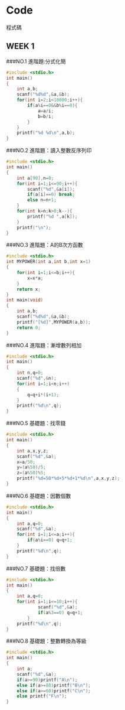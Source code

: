 # Code
程式碼

## WEEK 1

###NO.1  進階題:分式化簡
```c
#include <stdio.h>
int main()
{
	int a,b;
	scanf("%d%d",&a,&b);
	for(int i=2;i<10000;i++){
		if(a%i==0&&b%i==0){
			a=a/i;
			b=b/i;
		}
	}
	printf("%d %d\n",a,b);
}
```

###NO.2  進階題：讀入整數反序列印
```c
#include <stdio.h>
int main()
{
	int a[90],n=0;
	for(int i=1;i<=90;i++){
		scanf("%d",&a[i]);
		if(a[i]==0) break;
		else n=n+1;
	}
	for(int k=n;k>0;k--){
		printf("%d ",a[k]);
	}
	printf("\n");
}
```

###NO.3  進階題：A的B次方函數 
```c
#include <stdio.h>
int MYPOWER(int a,int b,int x=1)
{
	for(int i=1;i<=b;i++){
		x=x*a;
	}
	return x;
}
int main(void)
{
	int a,b;
	scanf("%d%d",&a,&b);
	printf("[%d]",MYPOWER(a,b));
	return 0;
}
```

###NO.4  進階題：漸增數列相加 
```c
#include <stdio.h>
int main()
{
	int n,q=0;
	scanf("%d",&n);
	for(int i=1;i<n;i++)
	{
		q=q+i*(i+1);
	}
	printf("%d\n",q);
}
```

###NO.5  基礎題：找零錢
```c
#include <stdio.h>
int main()
{
	int a,x,y,z;
	scanf("%d",&a);
	x=a/50;
	y=(a%50)/5;
	z=(a%50)%5;
	printf("%d=50*%d+5*%d+1*%d\n",a,x,y,z);
}
```

###NO.6  基礎題：因數個數
```c
#include <stdio.h>
int main()
{
	int a,q=0;
	scanf("%d",&a);
	for(int i=1;i<=a;i++){
		if(a%i==0) q=q+1;
	}
	printf("%d\n",q);
}
```

###NO.7  基礎題：找倍數
```c
#include <stdio.h>
int main()
{
	int a,q=0;
	for(int i=1;i<=10;i++){
			scanf("%d",&a);
			if(a%3==0) q=q+1;
		}
	printf("%d\n",q);
}
```

###NO.8  基礎題：整數轉換為等級 
```c
#include <stdio.h>
int main()
{
	int a;
	scanf("%d",&a);
	if(a>=90)printf("A\n");
	else if(a>=80)printf("B\n");
	else if(a>=60)printf("C\n");
	else printf("F\n");
}
```
